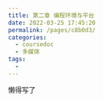 ```yaml
---
title: 第二章 编程环境与平台
date: 2022-03-25 17:45:20
permalink: /pages/c8b0d3/
categories: 
  - coursedoc
  - 多媒体
tags: 
  - 
---
```


懒得写了
